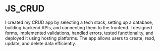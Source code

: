 # JS_CRUD
I created my CRUD app by selecting a tech stack, setting up a database, building backend APIs, and connecting them to the frontend. I designed forms, implemented validations, handled errors, tested functionality, and deployed it using hosting platforms. The app allows users to create, read, update, and delete data efficiently.
